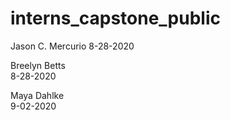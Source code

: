 # interns_capstone_public

Jason C. Mercurio
8-28-2020  

Breelyn Betts  
8-28-2020

Maya Dahlke  
9-02-2020